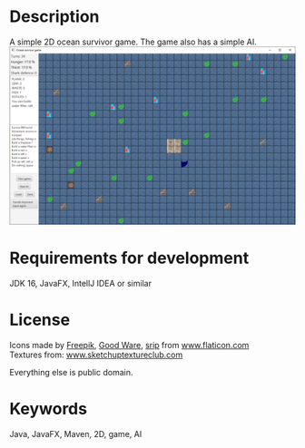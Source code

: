 # Description

A simple 2D ocean survivor game. The game also has a simple AI.
![game](./game.webp)

# Requirements for development

JDK 16, JavaFX, IntellJ IDEA or similar

# License

<div>Icons made by <a href="https://www.freepik.com" title="Freepik">Freepik</a>, <a href="https://www.flaticon.com/authors/good-ware" title="Good Ware">Good Ware</a>, <a href="https://www.flaticon.com/authors/srip" title="srip">srip</a> from <a href="https://www.flaticon.com/" title="Flaticon">www.flaticon.com</a></div>
<div>Textures from: <a href="https://www.sketchuptextureclub.com/" title="sketchuptextureclub">www.sketchuptextureclub.com</a></div>

Everything else is public domain.

# Keywords
Java, JavaFX, Maven, 2D, game, AI
